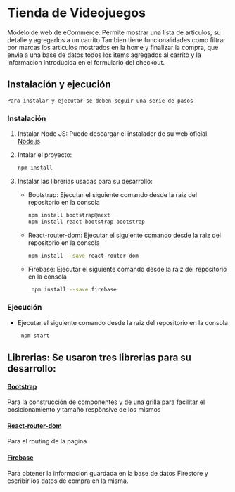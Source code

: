 # Tienda de Videojuegos
Modelo de web de eCommerce. Permite mostrar una lista de articulos, su detalle y agregarlos a un carrito
Tambien tiene funcionalidades como filtrar por marcas los articulos mostrados en la home y finalizar la compra, que envia a una base de datos todos los items agregados al carrito y la informacion introducida en el formulario del checkout.



## Instalación y ejecución
    Para instalar y ejecutar se deben seguir una serie de pasos
### Instalación
1. Instalar Node JS: Puede descargar el instalador de su web oficial: [Node.js](https://nodejs.org/es/)

2. Intalar el proyecto:
    ```bash
    npm install
    ```

3. Instalar las librerias usadas para su desarrollo:
    * Bootstrap: Ejecutar el siguiente comando desde la raiz del repositorio en la consola
        ```bash
        npm install bootstrap@next
        npm install react-bootstrap bootstrap
        ```
    * React-router-dom: Ejecutar el siguiente comando desde la raiz del repositorio en la consola
        ```bash
        npm install --save react-router-dom
        ```
    * Firebase: Ejecutar el siguiente comando desde la raiz del repositorio en la consola
       ```bash
        npm install --save firebase
        ```
### Ejecución
* Ejecutar el siguiente comando desde la raiz del repositorio en la consola
   ```bash
    npm start
    ```
## Librerias: Se usaron tres librerias para su desarrollo:
#### [Bootstrap](https://react-bootstrap.github.io/)
Para la construcción de componentes y de una grilla para facilitar el posicionamiento y tamaño respònsive de los mismos
#### [React-router-dom](https://reactrouter.com/)
Para el routing de la pagina
#### [Firebase](https://firebase.google.com/)
Para obtener la informacion guardada en la base de datos Firestore y escribir los datos de compra en la misma.



